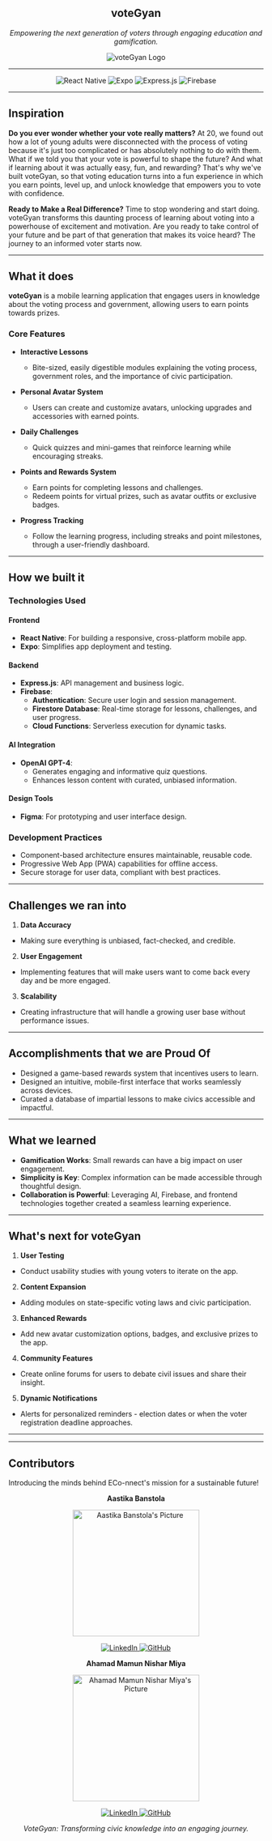 <div align="center">
  <h2>voteGyan</h2>
  <p>
<i>Empowering the next generation of voters through engaging education and gamification.</i></p>

  ![voteGyan Logo](voteGyan.png)
</div>




---

<div align="center">
  <img src="https://img.shields.io/badge/React_Native-20232A?style=for-the-badge&logo=react&logoColor=61DAFB" alt="React Native">
  <img src="https://img.shields.io/badge/Expo-1B1F23?style=for-the-badge&logo=expo&logoColor=white" alt="Expo">
  <img src="https://img.shields.io/badge/Express.js-000000?style=for-the-badge&logo=express&logoColor=white" alt="Express.js">
  <img src="https://img.shields.io/badge/Firebase-FFCA28?style=for-the-badge&logo=firebase&logoColor=white" alt="Firebase">
</div>

---

## **Inspiration**

**Do you ever wonder whether your vote really matters?**
At 20, we found out how a lot of young adults were disconnected with the process of voting because it's just too complicated or has absolutely nothing to do with them. What if we told you that your vote is powerful to shape the future? And what if learning about it was actually easy, fun, and rewarding? That's why we've built voteGyan, so that voting education turns into a fun experience in which you earn points, level up, and unlock knowledge that empowers you to vote with confidence.

**Ready to Make a Real Difference?**
Time to stop wondering and start doing. voteGyan transforms this daunting process of learning about voting into a powerhouse of excitement and motivation. Are you ready to take control of your future and be part of that generation that makes its voice heard? The journey to an informed voter starts now.

---

## **What it does**
**voteGyan** is a mobile learning application that engages users in knowledge about the voting process and government, allowing users to earn points towards prizes.

### **Core Features**  
- **Interactive Lessons**  
  - Bite-sized, easily digestible modules explaining the voting process, government roles, and the importance of civic participation.
      
- **Personal Avatar System**  
  - Users can create and customize avatars, unlocking upgrades and accessories with earned points.  

- **Daily Challenges**  
  - Quick quizzes and mini-games that reinforce learning while encouraging streaks.  

- **Points and Rewards System**  
  - Earn points for completing lessons and challenges.
  - Redeem points for virtual prizes, such as avatar outfits or exclusive badges. 

- **Progress Tracking**  
  - Follow the learning progress, including streaks and point milestones, through a user-friendly dashboard.  

---

## **How we built it**

### **Technologies Used**

#### **Frontend**
- **React Native**: For building a responsive, cross-platform mobile app.  
- **Expo**: Simplifies app deployment and testing.  

#### **Backend**
- **Express.js**: API management and business logic.  
- **Firebase**:  
  - **Authentication**: Secure user login and session management.  
  - **Firestore Database**: Real-time storage for lessons, challenges, and user progress.  
  - **Cloud Functions**: Serverless execution for dynamic tasks.  

#### **AI Integration**
- **OpenAI GPT-4**:  
  - Generates engaging and informative quiz questions.  
  - Enhances lesson content with curated, unbiased information.  

#### **Design Tools**
- **Figma**: For prototyping and user interface design.  

### **Development Practices**
- Component-based architecture ensures maintainable, reusable code.  
- Progressive Web App (PWA) capabilities for offline access.  
- Secure storage for user data, compliant with best practices.  

---
## **Challenges we ran into**

1. **Data Accuracy**
- Making sure everything is unbiased, fact-checked, and credible.
  
2. **User Engagement**
- Implementing features that will make users want to come back every day and be more engaged.
  
3. **Scalability**
- Creating infrastructure that will handle a growing user base without performance issues.
---

## Accomplishments that we are Proud Of

- Designed a game-based rewards system that incentives users to learn.
- Designed an intuitive, mobile-first interface that works seamlessly across devices.
- Curated a database of impartial lessons to make civics accessible and impactful.

---

## **What we learned**

- **Gamification Works**: Small rewards can have a big impact on user engagement.  
- **Simplicity is Key**: Complex information can be made accessible through thoughtful design.  
- **Collaboration is Powerful**: Leveraging AI, Firebase, and frontend technologies together created a seamless learning experience.  

---

## What's next for voteGyan

1. **User Testing**
- Conduct usability studies with young voters to iterate on the app.

2. **Content Expansion**
- Adding modules on state-specific voting laws and civic participation.

3. **Enhanced Rewards**
- Add new avatar customization options, badges, and exclusive prizes to the app.

4. **Community Features**
- Create online forums for users to debate civil issues and share their insight.

5. **Dynamic Notifications**
- Alerts for personalized reminders - election dates or when the voter registration deadline approaches.

---

---

## Contributors

Introducing the minds behind ECo-nnect's mission for a sustainable future!




**<p align="center">Aastika Banstola</p>**
   <p align="center">
     <img src="AastikaBHeadshot.png" alt="Aastika Banstola's Picture" width="250">
   </p>
   <p align="center">
     <a href="https://www.linkedin.com/in/aastika-/">
       <img src="https://img.shields.io/badge/LinkedIn-Connect-blue?style=flat-square&logo=linkedin" alt="LinkedIn">
     </a>
     <a href="https://github.com/aastikab">
       <img src="https://img.shields.io/badge/GitHub-Follow-black?style=flat-square&logo=github" alt="GitHub">
     </a>
   </p>

  **<p align="center">Ahamad Mamun Nishar Miya</p>**
   <p align="center">
     <img src="NisharHeadshot.png" alt="Ahamad Mamun Nishar Miya's Picture" width="250">
   </p>
   <p align="center">
     <a href="https://www.linkedin.com/in/nishar-miya/">
       <img src="https://img.shields.io/badge/LinkedIn-Connect-blue?style=flat-square&logo=linkedin" alt="LinkedIn">
     </a>
     <a href="https://github.com/miyannishar">
       <img src="https://img.shields.io/badge/GitHub-Follow-black?style=flat-square&logo=github" alt="GitHub">
     </a>
   </p>




<div align="center">
  <i>VoteGyan: Transforming civic knowledge into an engaging journey.</i>
</div>
